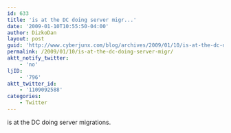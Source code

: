 ```yaml
---
id: 633
title: 'is at the DC doing server migr...'
date: '2009-01-10T10:55:50-04:00'
author: DizkoDan
layout: post
guid: 'http://www.cyberjunx.com/blog/archives/2009/01/10/is-at-the-dc-doing-server-migr/'
permalink: /2009/01/10/is-at-the-dc-doing-server-migr/
aktt_notify_twitter:
    - 'no'
ljID:
    - '796'
aktt_twitter_id:
    - '1109092588'
categories:
    - Twitter
---
```


is at the DC doing server migrations.